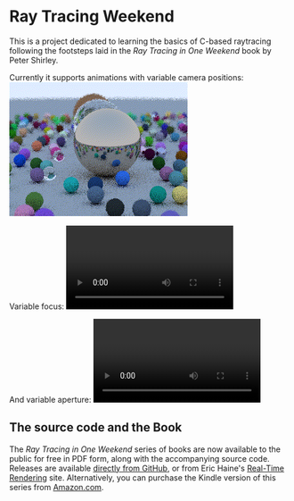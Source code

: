 Ray Tracing Weekend
====================================================================================================

This is a project dedicated to learning the basics of C-based raytracing following the footsteps
laid in the _Ray Tracing in One Weekend_ book by Peter Shirley.

Currently it supports animations with variable camera positions:
![Variable position](./animation/out_proc.gif)

Variable focus:
![Variable focus](./animation/variable_focus.webm)

And variable aperture:
![Variable aperture](./animation/variable_aperture.webm)

## The source code and the Book
The _Ray Tracing in One Weekend_ series of books are now available to the public for free in PDF
form, along with the accompanying source code. Releases are available [directly from GitHub], or
from Eric Haine's [Real-Time Rendering] site. Alternatively, you can purchase the Kindle version of
this series from [Amazon.com].

[Amazon.com]:           https://amazon.com/dp/B01B5AODD8
[directly from GitHub]:     https://github.com/petershirley/raytracinginoneweekend/releases/
[Real-Time Rendering]:  http://www.realtimerendering.com/#books-small-table
